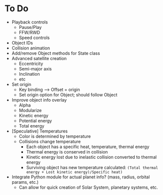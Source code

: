 # To Do
* Playback controls
	* Pause/Play
	* FFW/RWD
	* Speed controls
* Object IDs
* Collision animation
* Add/remove Object methods for State class
* Advanced satellite creation
	* Eccentricity
	* Semi-major axis
	* Inclination
	* etc
* Set origin
	* Key binding --> Offset = origin
	* Set origin option for Object; should follow Object
* Improve object info overlay
	* Alpha
	* Modularize
	* Kinetic energy
	* Potential energy
	* Total energy
* [Speculative] Temperatures
	* Color is determined by temperature
	* Collisions change temperature
		* Each object has a specific heat, temperature, thermal energy
		* Thermal energy is conserved in collision
		* Kinetic energy lost due to inelastic collision converted to thermal energy
		* Surviving object has new temperature calculated: `(Total thermal energy + Lost kinetic energy)/Specific heat)`
* Integrate Python module for actual planet info? (mass, radius, orbital params, etc.)
	* Can allow for quick creation of Solar System, planetary systems, etc.